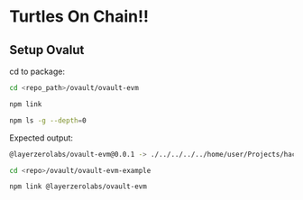 # Turtles On Chain!!

## Setup Ovalut
cd to package:
```bash
cd <repo_path>/ovault/ovault-evm
```

```bash
npm link
```

```bash
npm ls -g --depth=0
```

Expected output:
```bash
@layerzerolabs/ovault-evm@0.0.1 -> ./../../../../home/user/Projects/hackatons/eth-global-cannes/ovault/ovault-evm
```

```bash
cd <repo>/ovault/ovault-evm-example
```

```bash
npm link @layerzerolabs/ovault-evm
```